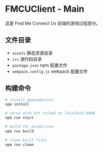 # FMCUClient - Main
这是 Find Me Connect Us 前端的游戏过程部分。

## 文件目录
* `assets` 静态资源目录
* `src` 源代码目录
* `package.json` npm 配置文件
* `webpack.config.js` webpack 配置文件

## 构建命令
``` bash
# install dependencies
npm install

# serve with hot reload at localhost:8080
npm run start

# build for production
npm run build

# clean built files
npm run clean
```
